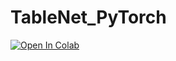 # TableNet_PyTorch
[![Open In Colab](https://colab.research.google.com/assets/colab-badge.svg)](https://colab.research.google.com/github/KamaljeetSahoo/TableNet_PyTorch/blob/master/TableNet.ipynb)
